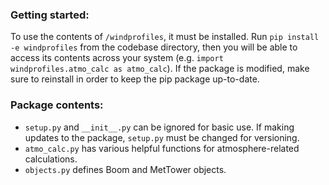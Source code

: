 ### Getting started:

To use the contents of `/windprofiles`, it must be installed. Run `pip install -e windprofiles` from the codebase directory, then you will be able to access its contents across your system (e.g. `import windprofiles.atmo_calc as atmo_calc`). If the package is modified, make sure to reinstall in order to keep the pip package up-to-date.

### Package contents:

* `setup.py` and `__init__.py` can be ignored for basic use. If making updates to the package, `setup.py` must be changed for versioning.  
* `atmo_calc.py` has various helpful functions for atmosphere-related calculations.  
* `objects.py` defines Boom and MetTower objects.  

